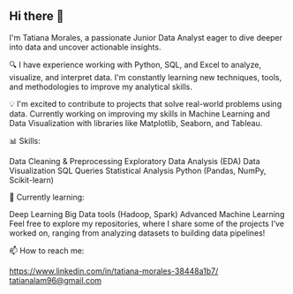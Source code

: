 ## Hi there 👋

I'm Tatiana Morales, a passionate Junior Data Analyst eager to dive deeper into data and uncover actionable insights.

🔍 I have experience working with Python, SQL, and Excel to analyze, visualize, and interpret data. I'm constantly learning new techniques, tools, and methodologies to improve my analytical skills.

💡 I'm excited to contribute to projects that solve real-world problems using data. Currently working on improving my skills in Machine Learning and Data Visualization with libraries like Matplotlib, Seaborn, and Tableau.

📊 Skills:

Data Cleaning & Preprocessing
Exploratory Data Analysis (EDA)
Data Visualization
SQL Queries
Statistical Analysis
Python (Pandas, NumPy, Scikit-learn)

🌱 Currently learning:

Deep Learning
Big Data tools (Hadoop, Spark)
Advanced Machine Learning
Feel free to explore my repositories, where I share some of the projects I’ve worked on, ranging from analyzing datasets to building data pipelines!

📫 How to reach me:

https://www.linkedin.com/in/tatiana-morales-38448a1b7/<br>
tatianalam96@gmail.com
<!--
**tatiana96morales/tatiana96morales** is a ✨ _special_ ✨ repository because its `README.md` (this file) appears on your GitHub profile.

Here are some ideas to get you started:

- 🔭 I’m currently working on ...
- 🌱 I’m currently learning ...
- 👯 I’m looking to collaborate on ...
- 🤔 I’m looking for help with ...
- 💬 Ask me about ...
- 📫 How to reach me: ...
- 😄 Pronouns: ...
- ⚡ Fun fact: ...
-->
